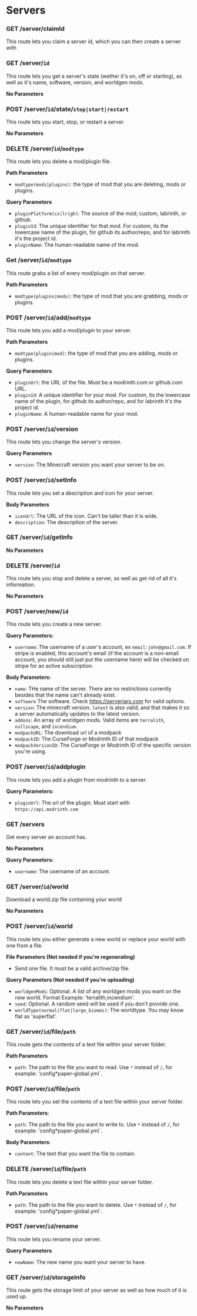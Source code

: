 # Servers

### GET /server/claimId

This route lets you claim a server id, which you can then create a server with
### GET /server/`id`

This route lets you get a server's state (wether it's on, off or starting), as well as it's name, software, version, and worldgen mods.

**No Parameters**

### POST /server/`id`/state/`stop|start|restart`

This route lets you start, stop, or restart a server.

**No Parameters**

### DELETE /server/`id`/`modtype`

This route lets you delete a mod/plugin file.

**Path Parameters**

- `modtype(mods|plugins)`: the type of mod that you are deleting, mods or plugins.

**Query Parameters**

- `pluginPlatform(cx|lr|gh)`: The source of the mod; custom, labrinth, or github.
- `pluginId`: The unique identifier for that mod. For custom, its the lowercase name of the plugin, for github its author/repo, and for labrinth it's the project id.
- `pluginName`: The human-readable name of the mod.

### Get /server/`id`/`modtype`

This route grabs a list of every mod/plugin on that server.

**Path Parameters**

- `modtype(plugins|mods)`: the type of mod that you are grabbing, mods or plugins.

### POST /server/`id`/add/`modtype`

This route lets you add a mod/plugin to your server.

**Path Parameters**

- `modtype(plugin|mod)`: the type of mod that you are adding, mods or plugins.

**Query Parameters**

- `pluginUrl`: the URL of the file. Must be a modrinth.com or github.com URL.
- `pluginId`: A unique identifier for your mod. For custom, its the lowercase name of the plugin, for github its author/repo, and for labrinth it's the project id.
- `pluginName`: A human-readable name for your mod.

### POST /server/`id`/version

This route lets you change the server's version.

**Query Parameters**

- `version`: The Minecraft version you want your server to be on.

### POST /server/`id`/setInfo

This route lets you set a description and icon for your server.

**Body Parameters**

- `iconUrl`: The URL of the icon. Can't be taller than it is wide.
- `description`: The description of the server.

### GET /server/`id`/getInfo

**No Parameters**

### DELETE /server/`id`

This route lets you stop and delete a server, as well as get rid of all it's information.

**No Parameters**

### POST /server/new/`id`

This route lets you create a new server.

**Query Parameters:**

- `username`: The username of a user's account, ex `email:john@gmail.com`. If stripe is enabled, this account's email (if the account is a non-email account, you should still just put the username here) will be checked on stripe for an active subscription.

**Body Parameters:**

- `name`: THe name of the server. There are no restrictions currently besides that the name can't already exist.
- `software` The software. Check https://serverjars.com for valid options.
- `version`: The minecraft version. `latest` is also valid, and that makes it so a server automatically updates to the latest version.
- `addons`: An array of worldgen mods. Valid items are `terralith`, `nullscape`, and `incendium`.
- `modpackURL`: The download url of a modpack
- `modpackID`: The CurseForge or Modrinth ID of that modpack
- `modpackVersionID`: The CurseForge or Modrinth ID of the specific version you're using.

### POST /server/`id`/addplugin

This route lets you add a plugin from modrinth to a server.

**Query Parameters:**

- `pluginUrl`: The url of the plugin. Must start with `https://api.modrinth.com`

### GET /servers

Get every server an account has.

**No Parameters**

**Query Parameters:**

- `username`: The username of an account.

### GET /server/`id`/world

Download a world.zip file containing your world

**No Parameters**

### POST /server/`id`/world

This route lets you either generate a new world or replace your world with one from a file.

**File Parameters (Not needed if you're regenerating)**

- Send one file. It must be a valid archive/zip file.

**Query Parameters (Not needed if you're uploading)**

- `worldgenMods`: Optional. A list of any worldgen mods you want on the new world. Format Example: 'terralith,incendium'.
- `seed`: Optional. A random seed will be used if you don't provide one.
- `worldType(normal|flat|large_biomes)`: The worldtype. You may know flat as 'superflat'.

### GET /server/`id`/file/`path`

This route gets the contents of a text file within your server folder.

**Path Parameters**

- `path`: The path to the file you want to read. Use `*` instead of `/`, for example: 'config\*paper-global.yml`.

### POST /server/`id`/file/`path`

This route lets you set the contents of a text file within your server folder.

**Path Parameters**:

- `path`: The path to the file you want to write to. Use `*` instead of `/`, for example: 'config\*paper-global.yml`.

**Body Parameters**:

- `content`: The text that you want the file to contain.

### DELETE /server/`id`/file/`path`

This route lets you delete a text file within your server folder.

**Path Parameters**

- `path`: The path to the file you want to delete. Use `*` instead of `/`, for example: 'config\*paper-global.yml`.

### POST /server/`id`/rename

This route lets you rename your server.

**Query Parameters**

- `newName`: The new name you want your server to have.

### GET /server/`id`/storageInfo

This route gets the storage limit of your server as well as how much of it is used up.

**No Parameters**

